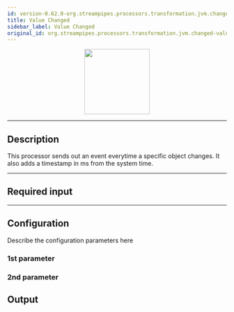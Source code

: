 ```yaml
---
id: version-0.62.0-org.streampipes.processors.transformation.jvm.changed-value
title: Value Changed
sidebar_label: Value Changed
original_id: org.streampipes.processors.transformation.jvm.changed-value
---
```




<p align="center"> 
    <img src="/docs/img/pipeline-elements/org.streampipes.processors.transformation.jvm.changed-value/icon.png" width="150px;" class="pe-image-documentation"/>
</p>

***

## Description

This processor sends out an event everytime a specific object changes. It also adds a timestamp in ms from the system time.

***

## Required input


***

## Configuration

Describe the configuration parameters here

### 1st parameter


### 2nd parameter

## Output
